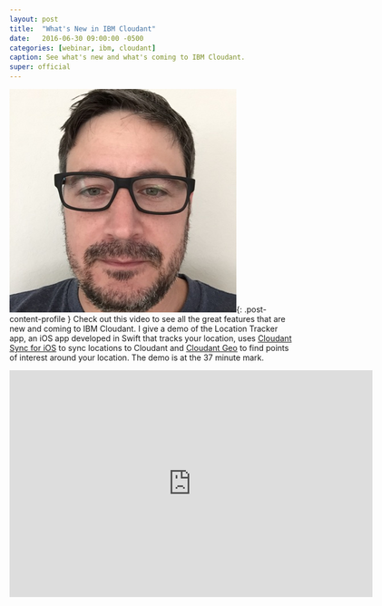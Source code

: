 ```yaml
---
layout: post
title:  "What's New in IBM Cloudant"
date:   2016-06-30 09:00:00 -0500
categories: [webinar, ibm, cloudant]
caption: See what's new and what's coming to IBM Cloudant.
super: official
---
```


![Super Official](/img/profile1.jpg){: .post-content-profile } Check out this video to see all the great features that
are new and coming to IBM Cloudant. I give a demo of the Location Tracker app, an iOS app developed in Swift that
tracks your location, uses [Cloudant Sync for iOS](https://github.com/cloudant/CDTDatastore) to sync locations
to Cloudant and [Cloudant Geo](https://docs.cloudant.com/geo.html) to find points of interest around your location.
The demo is at the 37 minute mark.

<iframe width="640" height="400" src="https://www.youtube.com/embed/bK3-S2gQYpE" frameborder="0" allowfullscreen></iframe>